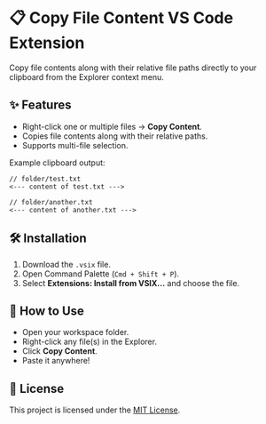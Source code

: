 # 📋 Copy File Content VS Code Extension

Copy file contents along with their relative file paths directly to your clipboard from the Explorer context menu.

## ✨ Features

- Right-click one or multiple files → **Copy Content**.
- Copies file contents along with their relative paths.
- Supports multi-file selection.

Example clipboard output:

```
// folder/test.txt
<--- content of test.txt --->

// folder/another.txt
<--- content of another.txt --->
```

## 🛠 Installation

1. Download the `.vsix` file.
2. Open Command Palette (`Cmd + Shift + P`).
3. Select **Extensions: Install from VSIX...** and choose the file.

## 📂 How to Use

- Open your workspace folder.
- Right-click any file(s) in the Explorer.
- Click **Copy Content**.
- Paste it anywhere!

## 📄 License

This project is licensed under the [MIT License](LICENSE).
